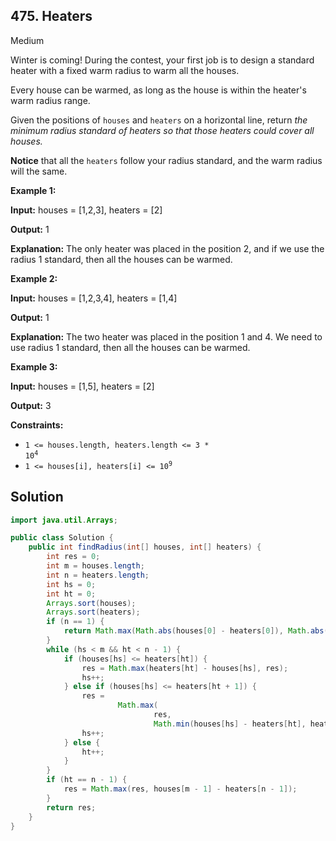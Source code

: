 ## 475\. Heaters

Medium

Winter is coming! During the contest, your first job is to design a standard heater with a fixed warm radius to warm all the houses.

Every house can be warmed, as long as the house is within the heater's warm radius range.

Given the positions of `houses` and `heaters` on a horizontal line, return _the minimum radius standard of heaters so that those heaters could cover all houses._

**Notice** that all the `heaters` follow your radius standard, and the warm radius will the same.

**Example 1:**

**Input:** houses = [1,2,3], heaters = [2]

**Output:** 1

**Explanation:** The only heater was placed in the position 2, and if we use the radius 1 standard, then all the houses can be warmed.

**Example 2:**

**Input:** houses = [1,2,3,4], heaters = [1,4]

**Output:** 1

**Explanation:** The two heater was placed in the position 1 and 4. We need to use radius 1 standard, then all the houses can be warmed.

**Example 3:**

**Input:** houses = [1,5], heaters = [2]

**Output:** 3

**Constraints:**

*   <code>1 <= houses.length, heaters.length <= 3 * 10<sup>4</sup></code>
*   <code>1 <= houses[i], heaters[i] <= 10<sup>9</sup></code>

## Solution

```java
import java.util.Arrays;

public class Solution {
    public int findRadius(int[] houses, int[] heaters) {
        int res = 0;
        int m = houses.length;
        int n = heaters.length;
        int hs = 0;
        int ht = 0;
        Arrays.sort(houses);
        Arrays.sort(heaters);
        if (n == 1) {
            return Math.max(Math.abs(houses[0] - heaters[0]), Math.abs(houses[m - 1] - heaters[0]));
        }
        while (hs < m && ht < n - 1) {
            if (houses[hs] <= heaters[ht]) {
                res = Math.max(heaters[ht] - houses[hs], res);
                hs++;
            } else if (houses[hs] <= heaters[ht + 1]) {
                res =
                        Math.max(
                                res,
                                Math.min(houses[hs] - heaters[ht], heaters[ht + 1] - houses[hs]));
                hs++;
            } else {
                ht++;
            }
        }
        if (ht == n - 1) {
            res = Math.max(res, houses[m - 1] - heaters[n - 1]);
        }
        return res;
    }
}
```